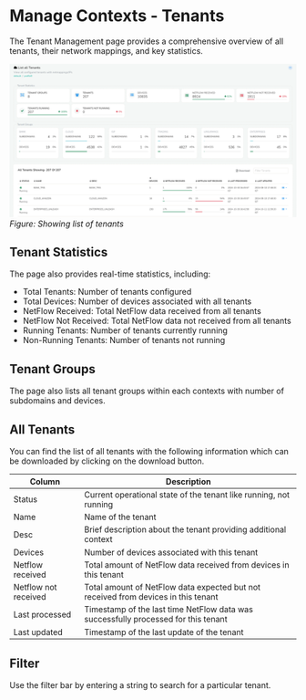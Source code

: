 # Manage Contexts - Tenants

The Tenant Management page provides a comprehensive overview of all tenants, their network mappings, and key statistics.


![](images/tenants.png)  
*Figure: Showing list of tenants*

## Tenant Statistics
The page also provides real-time statistics, including:

- Total Tenants: Number of tenants configured
- Total Devices: Number of devices associated with all tenants
- NetFlow Received: Total NetFlow data received from all tenants
- NetFlow Not Received: Total NetFlow data not received from all tenants
- Running Tenants: Number of tenants currently running
- Non-Running Tenants: Number of tenants not running

## Tenant Groups
The page also lists all tenant groups within each contexts with number of subdomains and devices.

## All Tenants
You can find the list of all tenants with the following information which can be downloaded by clicking on the download button.

| Column | Description |
|--------|-------------|
| Status | Current operational state of the tenant like running, not running |
| Name | Name of the tenant |
| Desc | Brief description about the tenant providing additional context |
| Devices | Number of devices associated with this tenant |
| Netflow received | Total amount of NetFlow data received from devices in this tenant |
| Netflow not received | Total amount of NetFlow data expected but not received from devices in this tenant |
| Last processed | Timestamp of the last time NetFlow data was successfully processed for this tenant |
| Last updated | Timestamp of the last update of the tenant |

## Filter

Use the filter bar by entering a string to search for a particular tenant.
